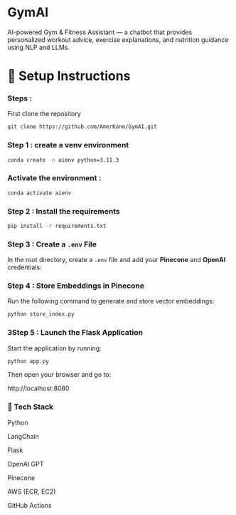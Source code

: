 # GymAI
AI-powered Gym &amp; Fitness Assistant — a chatbot that provides personalized workout advice, exercise explanations, and nutrition guidance using NLP and LLMs.

# 🔧 Setup Instructions
### Steps : 

First clone the repository 

```bash
git clone https://github.com/AmerKone/GymAI.git
```

### Step 1 : create a venv environment

```bash
conda create -n aienv python=3.11.3
```

### Activate the environment :

```bash
conda activate aienv
```

### Step 2 : Install the requirements 

```bash
pip install -r requirements.txt
```



### Step 3 : Create a `.env` File

In the root directory, create a `.env` file and add your **Pinecone** and **OpenAI** credentials:


### Step 4 : Store Embeddings in Pinecone

Run the following command to generate and store vector embeddings:
```bash
python store_index.py
```
### 3Step 5 : Launch the Flask Application

Start the application by running:
```bash
python app.py
```

Then open your browser and go to:

http://localhost:8080

### 🧠 Tech Stack

Python

LangChain

Flask

OpenAI GPT

Pinecone

AWS (ECR, EC2)

GitHub Actions